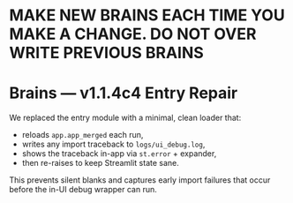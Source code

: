 # MAKE NEW BRAINS EACH TIME YOU MAKE A CHANGE. DO NOT OVER WRITE PREVIOUS BRAINS
# Brains — v1.1.4c4 Entry Repair
We replaced the entry module with a minimal, clean loader that:
- reloads `app.app_merged` each run,
- writes any import traceback to `logs/ui_debug.log`,
- shows the traceback in-app via `st.error` + expander,
- then re-raises to keep Streamlit state sane.

This prevents silent blanks and captures early import failures that occur before the in-UI debug wrapper can run.
